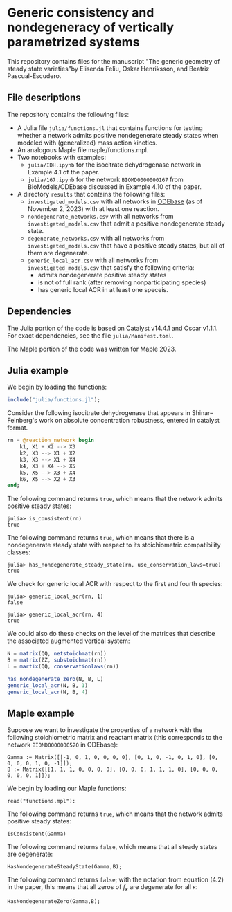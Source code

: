 #  Generic consistency and nondegeneracy of vertically parametrized systems
This repository contains files for the manuscript "The generic geometry of steady state varieties"by Elisenda Feliu, Oskar Henriksson, and Beatriz Pascual-Escudero.

## File descriptions
The repository contains the following files:
* A Julia file `julia/functions.jl` that contains functions for testing whether a network admits positive nondegenerate steady states when modeled with (generalized) mass action kinetics.
* An analogous Maple file maple/functions.mpl.
* Two notebooks with examples:
  - `julia/IDH.ipynb` for the isocitrate dehydrogenase network in Example 4.1 of the paper.
  - `julia/167.ipynb` for the network `BIOMD0000000167` from BioModels/ODEbase discussed in Example 4.10 of the paper.
* A directory `results` that contains the following files:
    -  `investigated_models.csv` with all networks in [ODEbase](https://www.odebase.org/) (as of November 2, 2023) with at least one reaction.
    -  `nondegenerate_networks.csv` with all networks from `investigated_models.csv` that admit a positive nondegenerate steady state.
    -  `degenerate_networks.csv` with all networks from `investigated_models.csv` that have a positive steady states, but all of them are degenerate.
    -  `generic_local_acr.csv` with all networks from `investigated_models.csv` that satisfy the following criteria:
       * admits nondegenerate positive steady states
       * is not of full rank (after removing nonparticipating species)
       * has generic local ACR in at least one speceis.

## Dependencies

The Julia portion of the code is based on Catalyst v14.4.1 and Oscar v1.1.1. For exact dependencies, see the file `julia/Manifest.toml`.

The Maple portion of the code was written for Maple 2023.

## Julia example

We begin by loading the functions:

```julia
include("julia/functions.jl");
```

Consider the following isocitrate dehydrogenase that appears in Shinar–Feinberg's work on absolute concentration robustness, entered in catalyst format.

```julia
rn = @reaction_network begin 
    k1, X1 + X2 --> X3
    k2, X3 --> X1 + X2
    k3, X3 --> X1 + X4
    k4, X3 + X4 --> X5
    k5, X5 --> X3 + X4
    k6, X5 --> X2 + X3 
end;
```

The following command returns `true`, which means that the network admits positive steady states:

```julia-repl
julia> is_consistent(rn)
true
```

The following command returns `true`, which means that there is a nondegenerate steady state with respect to its stoichiometric compatibility classes:

```julia-repl
julia> has_nondegenerate_steady_state(rn, use_conservation_laws=true)
true
```

We check for generic local ACR with respect to the first and fourth species:

```julia-repl
julia> generic_local_acr(rn, 1)
false

julia> generic_local_acr(rn, 4)
true
```

We could also do these checks on the level of the matrices that describe the associated augmented vertical system:

```julia
N = matrix(QQ, netstoichmat(rn))
B = matrix(ZZ, substoichmat(rn))
L = martix(QQ, conservationlaws(rn))

has_nondegenerate_zero(N, B, L)
generic_local_acr(N, B, 1)
generic_local_acr(N, B, 4)

```


## Maple example
Suppose we want to investigate the properties of a network with the following stoichiometric matrix and reactant matrix (this corresponds to the network `BIOMD0000000520` in ODEbase):

```
Gamma := Matrix([[-1, 0, 1, 0, 0, 0, 0], [0, 1, 0, -1, 0, 1, 0], [0, 0, 0, 0, 1, 0, -1]]);
B := Matrix([[1, 1, 1, 0, 0, 0, 0], [0, 0, 0, 1, 1, 1, 0], [0, 0, 0, 0, 0, 0, 1]]);
```

We begin by loading our Maple functions:

```
read("functions.mpl"):
```

The following command returns `true`, which means that the network admits positive steady states:

```
IsConsistent(Gamma)
```

The following command returns `false`, which means that all steady states are degenerate:

```
HasNondegenerateSteadyState(Gamma,B);
```

The following command returns `false`; with the notation from equation (4.2) in the paper, this means that all zeros of $f_\kappa$ are degenerate for all $\kappa$:
```
HasNondegenerateZero(Gamma,B);
```
